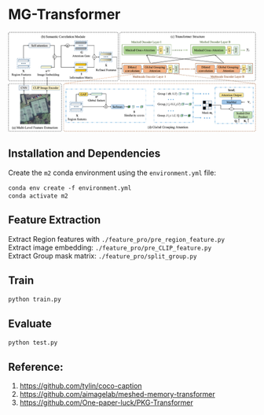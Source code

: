 # MG-Transformer
<p align="center">
  <img src="images/MG-Transformer.png" alt="MG-Transformer" width="800"/>
</p>

## Installation and Dependencies
Create the `m2` conda environment using the `environment.yml` file:
```
conda env create -f environment.yml
conda activate m2
```
## Feature Extraction
Extract Region features with `./feature_pro/pre_region_feature.py`  
Extract image embedding: `./feature_pro/pre_CLIP_feature.py`  
Extract Group mask matrix: `./feature_pro/split_group.py`


## Train
```
python train.py
```

## Evaluate
```
python test.py
```


## Reference:
1. https://github.com/tylin/coco-caption
2. https://github.com/aimagelab/meshed-memory-transformer
3. https://github.com/One-paper-luck/PKG-Transformer
